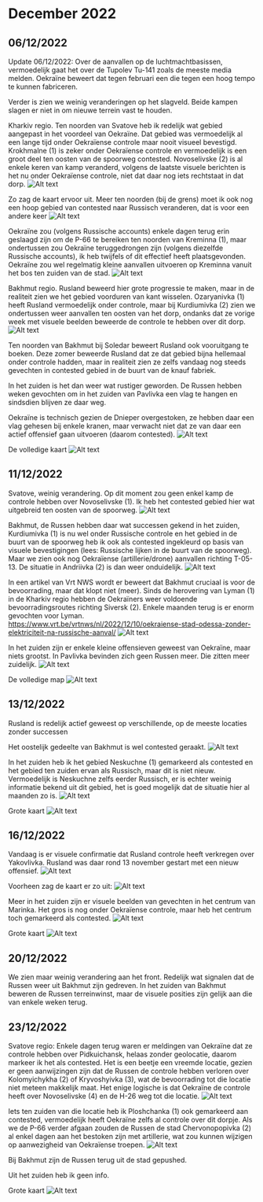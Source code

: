 # December 2022

## 06/12/2022

Update 06/12/2022: Over de aanvallen op de luchtmachtbasissen, vermoedelijk gaat het over de Tupolev Tu-141 zoals de meeste media melden. Oekraïne beweert dat tegen februari een die tegen een hoog tempo te kunnen fabriceren.

Verder is zien we weinig veranderingen op het slagveld. Beide kampen slagen er niet in om nieuwe terrein vast te houden.

Kharkiv regio. Ten noorden van Svatove heb ik redelijk wat gebied aangepast in het voordeel van Oekraïne. Dat gebied was vermoedelijk al een lange tijd onder Oekraïense controle maar nooit visueel bevestigd. Krokhmalne (1) is zeker onder Oekraïense controle en vermoedelijk is een groot deel ten oosten van de spoorweg contested. Novoselivske (2) is al enkele keren van kamp veranderd, volgens de laatste visuele berichten is het nu onder Oekraïense controle, niet dat daar nog iets rechtstaat in dat dorp.
![Alt text](2022-12-Media/20221206a.png)

Zo zag de kaart ervoor uit. Meer ten noorden (bij de grens) moet ik ook nog een hoop gebied van contested naar Russisch veranderen, dat is voor een andere keer
![Alt text](2022-12-Media/20221206b.png)

Oekraïne zou (volgens Russische accounts) enkele dagen terug erin geslaagd zijn om de P-66 te bereiken ten noorden van Kreminna (1), maar ondertussen zou Oekraïne teruggedrongen zijn (volgens diezelfde Russische accounts), ik heb twijfels of dit effectief heeft plaatsgevonden. Oekraïne zou wel regelmatig kleine aanvallen uitvoeren op Kreminna vanuit het bos ten zuiden van de stad.
![Alt text](2022-12-Media/20221206c.png)

Bakhmut regio. Rusland beweerd hier grote progressie te maken, maar in de realiteit zien we het gebied voorduren van kant wisselen. Ozaryanivka (1) heeft Rusland vermoedelijk onder controle, maar bij Kurdiumivka (2) zien we ondertussen weer aanvallen ten oosten van het dorp, ondanks dat ze vorige week met visuele beelden beweerde de controle te hebben over dit dorp.
![Alt text](2022-12-Media/20221206d.png)

Ten noorden van Bakhmut bij Soledar beweert Rusland ook vooruitgang te boeken. Deze zomer beweerde Rusland dat ze dat gebied bijna hellemaal onder controle hadden, maar in realiteit zien ze zelfs vandaag nog steeds gevechten in contested gebied in de buurt van de knauf fabriek.

In het zuiden is het dan weer wat rustiger geworden. De Russen hebben weken gevochten om in het zuiden van Pavlivka een vlag te hangen en sindsdien blijven ze daar weg.

Oekraïne is technisch gezien de Dnieper overgestoken, ze hebben daar een vlag gehesen bij enkele kranen, maar verwacht niet dat ze van daar een actief offensief gaan uitvoeren (daarom contested).
![Alt text](2022-12-Media/20221206e.png)

De volledige kaart
![Alt text](2022-12-Media/20221206f.png)

## 11/12/2022

Svatove, weinig verandering. Op dit moment zou geen enkel kamp de controle hebben over Novoselivske (1). Ik heb het contested gebied hier wat uitgebreid ten oosten van de spoorweg.
![Alt text](2022-12-Media/20221211a.png)

Bakhmut, de Russen hebben daar wat successen gekend in het zuiden, Kurdiumivka (1) is nu wel onder Russische controle en het gebied in de buurt van de spoorweg heb ik ook als contested ingekleurd op basis van visuele bevestigingen (lees: Russische lijken in de buurt van de spoorweg). Maar we zien ook nog Oekraïense (artillerie/drone) aanvallen richting T-05-13. De situatie in Andriivka (2) is dan weer onduidelijk.
![Alt text](2022-12-Media/20221211b.png)

In een artikel van Vrt NWS wordt er beweert dat Bakhmut cruciaal is voor de bevoorrading, maar dat klopt niet (meer). Sinds de herovering van Lyman (1) in de Kharkiv regio hebben de Oekraïners weer voldoende bevoorradingsroutes richting Siversk (2). Enkele maanden terug is er enorm gevochten voor Lyman. <https://www.vrt.be/vrtnws/nl/2022/12/10/oekraiense-stad-odessa-zonder-elektriciteit-na-russische-aanval/>
![Alt text](2022-12-Media/20221211c.png)

In het zuiden zijn er enkele kleine offensieven geweest van Oekraïne, maar niets grootst. In Pavlivka bevinden zich geen Russen meer. Die zitten meer zuidelijk.
![Alt text](2022-12-Media/20221211d.png)

De volledige map
![Alt text](2022-12-Media/20221211e.png)

## 13/12/2022

Rusland is redelijk actief geweest op verschillende, op de meeste locaties zonder successen

Het oostelijk gedeelte van Bakhmut is wel contested geraakt.
![Alt text](2022-12-Media/20221213a.png)

In het zuiden heb ik het gebied Neskuchne (1) gemarkeerd als contested en het gebied ten zuiden ervan als Russisch, maar dit is niet nieuw. Vermoedelijk is Neskuchne zelfs eerder Russisch, er is echter weinig informatie bekend uit dit gebied, het is goed mogelijk dat de situatie hier al maanden zo is.
![Alt text](2022-12-Media/20221213b.png)

Grote kaart
![Alt text](2022-12-Media/20221213c.png)

## 16/12/2022

Vandaag is er visuele confirmatie dat Rusland controle heeft verkregen over Yakovlivka. Rusland was daar rond 13 november gestart met een nieuw offensief.
![Alt text](2022-12-Media/20221216a.png)

Voorheen zag de kaart er zo uit:
![Alt text](2022-12-Media/20221216b.png)

Meer in het zuiden zijn er visuele beelden van gevechten in het centrum van Marinka. Het gros is nog onder Oekraïense controle, maar heb het centrum toch gemarkeerd als contested.
![Alt text](2022-12-Media/20221216c.png)

Grote kaart
![Alt text](2022-12-Media/20221216d.png)

## 20/12/2022

We zien maar weinig verandering aan het front. Redelijk wat signalen dat de Russen weer uit Bakhmut zijn gedreven. In het zuiden van Bakhmut beweren de Russen terreinwinst, maar de visuele posities zijn gelijk aan die van enkele weken terug.

## 23/12/2022

Svatove regio: Enkele dagen terug waren er meldingen van Oekraïne dat ze controle hebben over Pidkuichansk, helaas zonder geolocatie, daarom markeer ik het als contested. Het is een beetje een vreemde locatie, gezien er geen aanwijzingen zijn dat de Russen de controle hebben verloren over Kolomyichykha (2) of Kryvoshyivka (3), wat de bevoorrading tot die locatie niet meteen makkelijk maat. Het enige logische is dat Oekraïne de controle heeft over Novoselivske (4) en de H-26 weg tot die locatie.
![Alt text](2022-12-Media/20221223a.png)

Iets ten zuiden van die locatie heb ik Ploshchanka (1) ook gemarkeerd aan contested, vermoedelijk heeft Oekraïne zelfs al controle over dit dorpje. Als we de P-66 verder afgaan zouden de Russen de stad Chervonopopivka (2) al enkel dagen aan het bestoken zijn met artillerie, wat zou kunnen wijzigen op aanwezigheid van Oekraïense troepen.
![Alt text](2022-12-Media/20221223b.png)

Bij Bakhmut zijn de Russen terug uit de stad gepushed.

Uit het zuiden heb ik geen info.

Grote kaart
![Alt text](2022-12-Media/20221223c.png)
